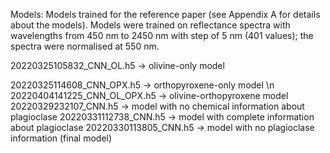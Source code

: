 Models:
Models trained for the reference paper (see Appendix A for details about the models). Models were trained on reflectance spectra with wavelengths from 450 nm to 2450 nm with step of 5 nm (401 values); the spectra were normalised at 550 nm.

20220325105832_CNN_OL.h5 -> olivine-only model

20220325114608_CNN_OPX.h5 -> orthopyroxene-only model
\n
20220404141225_CNN_OL_OPX.h5 -> olivine-orthopyroxene model
20220329232107_CNN.h5 -> model with no chemical information about plagioclase
20220331112738_CNN.h5 -> model with complete information about plagioclase
20220330113805_CNN.h5 -> model with no plagioclase information (final model)
